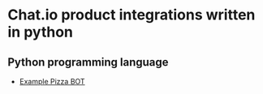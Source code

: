 # Chat.io product integrations written in python

## Python programming language

* [Example Pizza BOT](./pizzabot_example)
